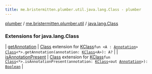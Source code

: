 ```yaml
---
title: me.bristermitten.plumber.util.java.lang.Class - plumber
---
```


[plumber](../../index.html) / [me.bristermitten.plumber.util](../index.html) / [java.lang.Class](./index.html)

### Extensions for java.lang.Class

| [getAnnotation](get-annotation.html) | [Class](https://docs.oracle.com/javase/6/docs/api/java/lang/Class.html) extension for [KClass](https://kotlinlang.org/api/latest/jvm/stdlib/kotlin.reflect/-k-class/index.html)`fun <A : `[`Annotation`](https://kotlinlang.org/api/latest/jvm/stdlib/kotlin/-annotation/index.html)`> `[`Class`](https://docs.oracle.com/javase/6/docs/api/java/lang/Class.html)`<*>.getAnnotation(annotation: `[`KClass`](https://kotlinlang.org/api/latest/jvm/stdlib/kotlin.reflect/-k-class/index.html)`<A>): A?` |
| [isAnnotationPresent](is-annotation-present.html) | [Class](https://docs.oracle.com/javase/6/docs/api/java/lang/Class.html) extension for [KClass](https://kotlinlang.org/api/latest/jvm/stdlib/kotlin.reflect/-k-class/index.html)`fun `[`Class`](https://docs.oracle.com/javase/6/docs/api/java/lang/Class.html)`<*>.isAnnotationPresent(annotation: `[`KClass`](https://kotlinlang.org/api/latest/jvm/stdlib/kotlin.reflect/-k-class/index.html)`<out `[`Annotation`](https://kotlinlang.org/api/latest/jvm/stdlib/kotlin/-annotation/index.html)`>): `[`Boolean`](https://kotlinlang.org/api/latest/jvm/stdlib/kotlin/-boolean/index.html) |

